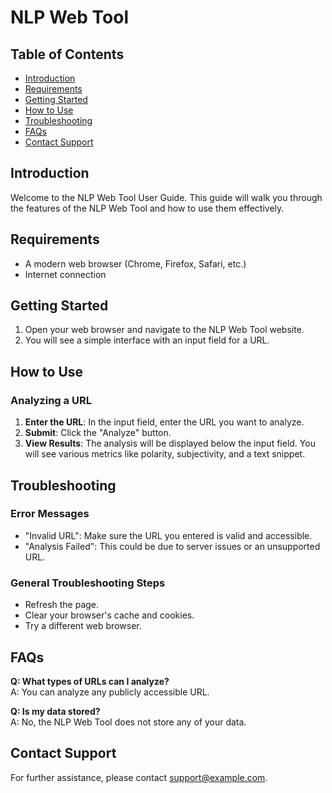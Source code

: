 # NLP Web Tool

## Table of Contents

- [Introduction](#introduction)
- [Requirements](#requirements)
- [Getting Started](#getting-started)
- [How to Use](#how-to-use)
- [Troubleshooting](#troubleshooting)
- [FAQs](#faqs)
- [Contact Support](#contact-support)

## Introduction

Welcome to the NLP Web Tool User Guide. This guide will walk you through the features of the NLP Web Tool and how to use them effectively.

## Requirements

- A modern web browser (Chrome, Firefox, Safari, etc.)
- Internet connection

## Getting Started

1. Open your web browser and navigate to the NLP Web Tool website.
2. You will see a simple interface with an input field for a URL.

## How to Use

### Analyzing a URL

1. **Enter the URL**: In the input field, enter the URL you want to analyze.
2. **Submit**: Click the "Analyze" button.
3. **View Results**: The analysis will be displayed below the input field. You will see various metrics like polarity, subjectivity, and a text snippet.

## Troubleshooting

### Error Messages

- "Invalid URL": Make sure the URL you entered is valid and accessible.
- "Analysis Failed": This could be due to server issues or an unsupported URL.

### General Troubleshooting Steps

- Refresh the page.
- Clear your browser's cache and cookies.
- Try a different web browser.

## FAQs

**Q: What types of URLs can I analyze?**  
A: You can analyze any publicly accessible URL.

**Q: Is my data stored?**  
A: No, the NLP Web Tool does not store any of your data.

## Contact Support

For further assistance, please contact [support@example.com](mailto:support@example.com).
